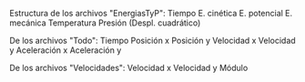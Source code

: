 Estructura de los archivos "EnergiasTyP":
Tiempo	E. cinética	E. potencial	E. mecánica	Temperatura	Presión	(Despl. cuadrático)  

De los archivos "Todo":
Tiempo
Posición x	Posición y	Velocidad x	Velocidad y	Aceleración x	Aceleración y

De los archivos "Velocidades":
Velocidad x	Velocidad y	Módulo